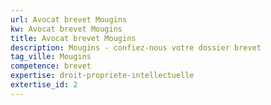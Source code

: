 ```yaml
---
url: Avocat brevet Mougins
kw: Avocat brevet Mougins
title: Avocat brevet Mougins
description: Mougins - confiez-nous votre dossier brevet
tag_ville: Mougins
competence: brevet
expertise: droit-propriete-intellectuelle
extertise_id: 2
---
```

